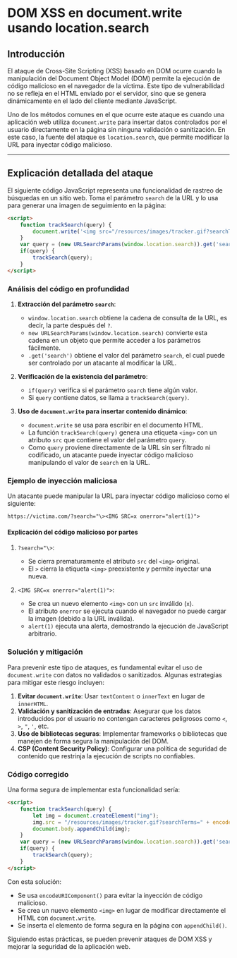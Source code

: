 # DOM XSS en document.write usando location.search

## Introducción
El ataque de Cross-Site Scripting (XSS) basado en DOM ocurre cuando la manipulación del Document Object Model (DOM) permite la ejecución de código malicioso en el navegador de la víctima. Este tipo de vulnerabilidad no se refleja en el HTML enviado por el servidor, sino que se genera dinámicamente en el lado del cliente mediante JavaScript.

Uno de los métodos comunes en el que ocurre este ataque es cuando una aplicación web utiliza `document.write` para insertar datos controlados por el usuario directamente en la página sin ninguna validación o sanitización. En este caso, la fuente del ataque es `location.search`, que permite modificar la URL para inyectar código malicioso.

---

## Explicación detallada del ataque
El siguiente código JavaScript representa una funcionalidad de rastreo de búsquedas en un sitio web. Toma el parámetro `search` de la URL y lo usa para generar una imagen de seguimiento en la página:

```html
<script>
    function trackSearch(query) {
        document.write('<img src="/resources/images/tracker.gif?searchTerms='+query+'">');
    }
    var query = (new URLSearchParams(window.location.search)).get('search');
    if(query) {
        trackSearch(query);
    }
</script>
```

### Análisis del código en profundidad
1. **Extracción del parámetro `search`**:
    - `window.location.search` obtiene la cadena de consulta de la URL, es decir, la parte después del `?`.
    - `new URLSearchParams(window.location.search)` convierte esta cadena en un objeto que permite acceder a los parámetros fácilmente.
    - `.get('search')` obtiene el valor del parámetro `search`, el cual puede ser controlado por un atacante al modificar la URL.

2. **Verificación de la existencia del parámetro**:
    - `if(query)` verifica si el parámetro `search` tiene algún valor.
    - Si `query` contiene datos, se llama a `trackSearch(query)`.

3. **Uso de `document.write` para insertar contenido dinámico**:
    - `document.write` se usa para escribir en el documento HTML.
    - La función `trackSearch(query)` genera una etiqueta `<img>` con un atributo `src` que contiene el valor del parámetro `query`.
    - Como `query` proviene directamente de la URL sin ser filtrado ni codificado, un atacante puede inyectar código malicioso manipulando el valor de `search` en la URL.

### Ejemplo de inyección maliciosa
Un atacante puede manipular la URL para inyectar código malicioso como el siguiente:

```
https://victima.com/?search="\><IMG SRC=x onerror="alert(1)">
```

#### Explicación del código malicioso por partes
1. `?search="\>`:
    - Se cierra prematuramente el atributo `src` del `<img>` original.
    - El `>` cierra la etiqueta `<img>` preexistente y permite inyectar una nueva.
    
2. `<IMG SRC=x onerror="alert(1)">`:
    - Se crea un nuevo elemento `<img>` con un `src` inválido (`x`).
    - El atributo `onerror` se ejecuta cuando el navegador no puede cargar la imagen (debido a la URL inválida).
    - `alert(1)` ejecuta una alerta, demostrando la ejecución de JavaScript arbitrario.

### Solución y mitigación
Para prevenir este tipo de ataques, es fundamental evitar el uso de `document.write` con datos no validados o sanitizados. Algunas estrategias para mitigar este riesgo incluyen:

1. **Evitar `document.write`**: Usar `textContent` o `innerText` en lugar de `innerHTML`.
2. **Validación y sanitización de entradas**: Asegurar que los datos introducidos por el usuario no contengan caracteres peligrosos como `<`, `>`, `"`, `'`, etc.
3. **Uso de bibliotecas seguras**: Implementar frameworks o bibliotecas que manejen de forma segura la manipulación del DOM.
4. **CSP (Content Security Policy)**: Configurar una política de seguridad de contenido que restrinja la ejecución de scripts no confiables.

### Código corregido
Una forma segura de implementar esta funcionalidad sería:

```html
<script>
    function trackSearch(query) {
        let img = document.createElement("img");
        img.src = "/resources/images/tracker.gif?searchTerms=" + encodeURIComponent(query);
        document.body.appendChild(img);
    }
    var query = (new URLSearchParams(window.location.search)).get('search');
    if(query) {
        trackSearch(query);
    }
</script>
```

Con esta solución:
- Se usa `encodeURIComponent()` para evitar la inyección de código malicioso.
- Se crea un nuevo elemento `<img>` en lugar de modificar directamente el HTML con `document.write`.
- Se inserta el elemento de forma segura en la página con `appendChild()`.

Siguiendo estas prácticas, se pueden prevenir ataques de DOM XSS y mejorar la seguridad de la aplicación web.

